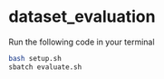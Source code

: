 # dataset_evaluation

Run the following code in your terminal

```bash
bash setup.sh
sbatch evaluate.sh
```
